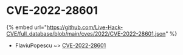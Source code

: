 # CVE-2022-28601
{% embed url="https://github.com/Live-Hack-CVE/full_database/blob/main/cves/2022/CVE-2022-28601.json" %}

* FlaviuPopescu ~> [CVE-2022-28601](https://www.alice-snow.ru/2022/database/cve-2022-28601/cve-2022-28601-flaviupopescu)